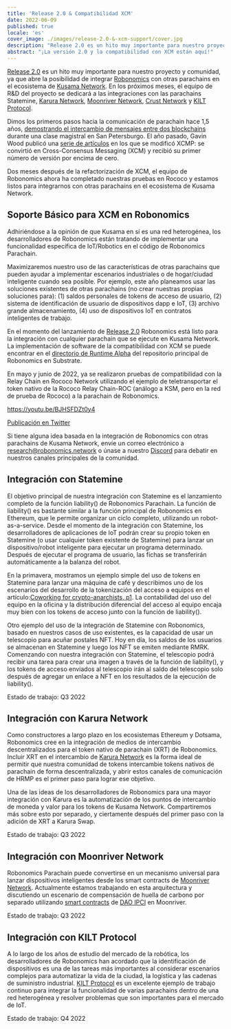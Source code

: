 ```yaml
---
title: 'Release 2.0 & Compatibilidad XCM'
date: 2022-06-09
published: true
locale: 'es'
cover_image: ./images/release-2.0-&-xcm-support/cover.jpg
description: "Release 2.0 es un hito muy importante para nuestro proyecto y comunidad, ya que abre la posibilidad de integrar Robonomics con otras parachains en el ecosistema de Kusama Network. En los próximos meses, el equipo de R&D del proyecto se dedicará a las integraciones con las parachains Statemine, Karura Network, Moonriver Network, Crust Network y KILT Protocol."
abstract: "¡La versión 2.0 y la compatibilidad con XCM están aquí!"
---
```


[Release 2.0](https://github.com/airalab/robonomics/releases/tag/v2.0.0) es un hito muy importante para nuestro proyecto y comunidad, ya que abre la posibilidad de integrar [Robonomics](http://robonomics.network/) con otras parachains en el ecosistema de [Kusama Network](http://kusama.network/). En los próximos meses, el equipo de R&D del proyecto se dedicará a las integraciones con las parachains Statemine, [Karura Network](http://karura.network/), [Moonriver Network](http://moonbeam.foundation/), [Crust Network](https://crust.network/) y [KILT Protocol](http://kilt.io/).

Dimos los primeros pasos hacia la comunicación de parachain hace 1,5 años, [demostrando el intercambio de mensajes entre dos blockchains](https://wiki.robonomics.network/docs/en/cross-chain-messages/) durante una clase magistral en San Petersburgo. El año pasado, Gavin Wood publicó una [serie de artículos](https://medium.com/polkadot-network/xcm-the-cross-consensus-message-format-3b77b1373392) en los que se modificó XCMP: se convirtió en Cross-Consensus Messaging (XCM) y recibió su primer número de versión por encima de cero.

Dos meses después de la refactorización de XCM, el equipo de Robonomics ahora ha completado nuestras pruebas en Rococo y estamos listos para integrarnos con otras parachains en el ecosistema de Kusama Network.

## Soporte Básico para XCM en Robonomics

Adhiriéndose a la opinión de que Kusama en sí es una red heterogénea, los desarrolladores de Robonomics están tratando de implementar una funcionalidad específica de IoT/Robotics en el código de Robonomics Parachain.

Maximizaremos nuestro uso de las características de otras parachains que pueden ayudar a implementar escenarios industriales o de hogar/ciudad inteligente cuando sea posible. Por ejemplo, este año planeamos usar las soluciones existentes de otras parachains (no crear nuestras propias soluciones para): (1) saldos personales de tokens de acceso de usuario, (2) sistema de identificación de usuario de dispositivos dapp e IoT, (3) archivo grande almacenamiento, (4) uso de dispositivos IoT en contratos inteligentes de trabajo.

En el momento del lanzamiento de [Release 2.0](https://github.com/airalab/robonomics/releases/tag/v2.0.0) Robonomics está listo para la integración con cualquier parachain que se ejecute en Kusama Network. La implementación de software de la compatibilidad con XCM se puede encontrar en el [directorio de Runtime Alpha](https://github.com/airalab/robonomics/tree/master/runtime/alpha) del repositorio principal de Robonomics en Substrate.

En mayo y junio de 2022, ya se realizaron pruebas de compatibilidad con la Relay Chain en Rococo Network utilizando el ejemplo de teletransportar el token nativo de la Rococo Relay Chain-ROC (análogo a KSM, pero en la red de prueba de Rococo) a la parachain de Robonomics.

https://youtu.be/BJHSFDZt0y4

[Publicación en Twitter](https://twitter.com/AIRA_Robonomics/status/1534081132765097984)

Si tiene alguna idea basada en la integración de Robonomics con otras parachains de Kusama Network, envíe un correo electrónico a research@robonomics.network o únase a nuestro [Discord](https://discord.gg/atduhWZpVr) para debatir en nuestros canales principales de la comunidad.

## Integración con Statemine

El objetivo principal de nuestra integración con Statemine es el lanzamiento completo de la función liability() de Robonomics Parachain. La función de liability() es bastante similar a la función principal de Robonomics en Ethereum, que le permite organizar un ciclo completo, utilizando un robot-as-a-service. Desde el momento de la integración con Statemine, los desarrolladores de aplicaciones de IoT podrán crear su propio token en Statemine (o usar cualquier token existente de Statemine) para lanzar un dispositivo/robot inteligente para ejecutar un programa determinado. Después de ejecutar el programa de usuario, las fichas se transferirán automáticamente a la balanza del robot.

En la primavera, mostramos un ejemplo simple del uso de tokens en Statemine para lanzar una máquina de café y describimos uno de los escenarios del desarrollo de la tokenización del acceso a equipos en el artículo:[Coworking for crypto-anarchists, p1](https://blog.aira.life/coworking-for-crypto-anarchists-p1-5ebecb252f2d). La contabilidad del uso del equipo en la oficina y la distribución diferencial del acceso al equipo encaja muy bien con los tokens de acceso junto con la función de liability().

Otro ejemplo del uso de la integración de Statemine con Robonomics, basado en nuestros casos de uso existentes, es la capacidad de usar un telescopio para acuñar postales NFT. Hoy en día, los saldos de los usuarios se almacenan en Statemine y luego los NFT se emiten mediante RMRK. Comenzando con nuestra integración con Statemine, el telescopio podrá recibir una tarea para crear una imagen a través de la función de liability(), y los tokens de acceso enviados al telescopio irán al saldo del telescopio solo después de agregar un enlace a NFT en los resultados de la ejecución de liability().

Estado de trabajo: Q3 2022

## Integración con Karura Network

Como constructores a largo plazo en los ecosistemas Ethereum y Dotsama, Robonomics cree en la integración de medios de intercambio descentralizados para el token nativo de parachain (XRT) de Robonomics. Incluir XRT en el intercambio de [Karura Network](http://karura.network/) es la forma ideal de permitir que nuestra comunidad de tokens intercambie tokens nativos de parachain de forma descentralizada, y abrir estos canales de comunicación de HRMP es el primer paso para lograr ese objetivo.

Una de las ideas de los desarrolladores de Robonomics para una mayor integración con Karura es la automatización de los puntos de intercambio de moneda y valor para los tokens de Kusama Network. Compartiremos más sobre esto por separado, y ciertamente después del primer paso con la adición de XRT a Karura Swap.

Estado de trabajo: Q3 2022

## Integración con Moonriver Network

Robonomics Parachain puede convertirse en un mecanismo universal para lanzar dispositivos inteligentes desde los smart contracts de [Moonriver Network](http://moonbeam.foundation/). Actualmente estamos trabajando en esta arquitectura y discutiendo un escenario de compensación de huella de carbono por separado utilizando [smart contracts](https://github.com/DAO-IPCI/DAO-IPCI) de [DAO IPCI](http://ipci.io/) en Moonriver.

Estado de trabajo: Q3 2022

## Integración con KILT Protocol

A lo largo de los años de estudio del mercado de la robótica, los desarrolladores de Robonomics han acordado que la identificación de dispositivos es una de las tareas más importantes al considerar escenarios complejos para automatizar la vida de la ciudad, la logística y las cadenas de suministro industrial. [KILT Protocol](http://kilt.io/) es un excelente ejemplo de trabajo continuo para integrar la funcionalidad de varias parachains dentro de una red heterogénea y resolver problemas que son importantes para el mercado de IoT.

Estado de trabajo: Q4 2022

